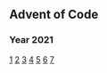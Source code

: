## Advent of Code

### Year 2021
[1](year-2021/1/main.rs) [2](year-2021/2/main.rs) [3](year-2021/3/main.rs) [4](year-2021/4/main.rs) [5](year-2021/5/main.rs) [6](year-2021/6/main.rs) [7](year-2021/7/main.rs)
